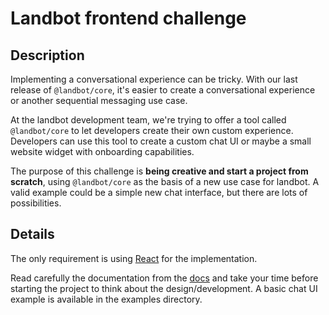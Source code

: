 # Landbot frontend challenge

## Description

Implementing a conversational experience can be tricky. With our last release of `@landbot/core`, it's easier to create a conversational experience or another sequential messaging use case.

At the landbot development team, we're trying to offer a tool called `@landbot/core` to let developers create their own custom experience. Developers can use this tool to create a custom chat UI or maybe a small website widget with onboarding capabilities.

The purpose of this challenge is **being creative and start a project from scratch**, using `@landbot/core` as the basis of a new use case for landbot. A valid example could be a simple new chat interface, but there are lots of possibilities.

## Details

The only requirement is using [React](https://reactjs.org/) for the implementation.

Read carefully the documentation from the [docs](./index.md) and take your time before starting the project to think about the design/development. A basic chat UI example is available in the examples directory.
